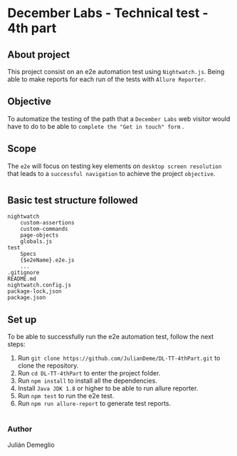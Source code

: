 # December Labs - Technical test - 4th part

## About project

This project consist on an e2e automation test using `Nightwatch.js`. Being able to make reports for each run of the tests with `Allure Reporter`.

## Objective

To automatize the testing of the path that a `December Labs` web visitor would have to do to be able to `complete the "Get in touch" form` .

## Scope

The `e2e` will focus on testing key elements on `desktop screen resolution` that leads to a `successful navigation` to achieve the project `objective`.

#

## Basic test structure followed

```
nightwatch
	custom-assertions
	custom-commands
	page-objects
	globals.js
test
	Specs
	{$e2eName}.e2e.js
	...
.gitignore
README.md
nightwatch.config.js
package-lock,json
package.json
```

## Set up

To be able to successfully run the e2e automation test, follow the next steps:

1. Run `git clone https://github.com/JulianDeme/DL-TT-4thPart.git` to clone the repository.
2. Run `cd DL-TT-4thPart` to enter the project folder.
3. Run `npm install` to install all the dependencies.
4. Install `Java JDK 1.8` or higher to be able to run allure reporter.
5. Run `npm test` to run the e2e test.
6. Run `npm run allure-report` to generate test reports.

#

### Author

Julián Demeglio
